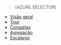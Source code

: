 > [AZURE.SELECTOR]
- [Visão geral](../articles/application-insights/app-analytics.md)
- [Tour](../articles/application-insights/app-analytics-tour.md)
- [Consultas](../articles/application-insights/app-analytics-queries.md)
- [Agregação](../articles/application-insights/app-analytics-aggregations.md)
- [Escalares](../articles/application-insights/app-analytics-scalars.md)

<!---HONumber=AcomDC_0309_2016-->